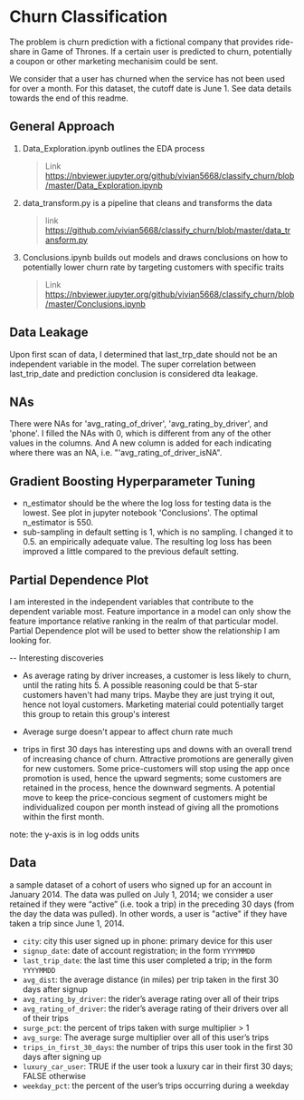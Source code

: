 # Churn Classification

The problem is churn prediction with a fictional company that provides ride-share in Game of Thrones. If a certain user is predicted to churn, potentially a coupon or other marketing mechanisim could be sent.

We consider that a user has churned when the service has not been used for over a month. For this dataset, the cutoff date is June 1. See data details towards the end of this readme.

## General Approach
1. Data_Exploration.ipynb outlines the EDA process
    > Link https://nbviewer.jupyter.org/github/vivian5668/classify_churn/blob/master/Data_Exploration.ipynb
2. data_transform.py is a pipeline that cleans and transforms the data
    > link
    https://github.com/vivian5668/classify_churn/blob/master/data_transform.py
3. Conclusions.ipynb builds out models and draws conclusions on how to potentially lower churn rate by targeting customers with specific traits
    > Link
    https://nbviewer.jupyter.org/github/vivian5668/classify_churn/blob/master/Conclusions.ipynb

## Data Leakage
Upon first scan of data, I determined that last_trp_date should not be an independent variable in the model. The super correlation between last_trip_date and prediction conclusion is considered dta leakage.

## NAs
There were NAs for 'avg_rating_of_driver', 'avg_rating_by_driver', and 'phone'. I filled the NAs with 0, which is different from any of the other values in the columns. And A new column is added for each indicating where there was an NA, i.e. "'avg_rating_of_driver_isNA".

## Gradient Boosting Hyperparameter Tuning
 - n_estimator should be the where the log loss for testing data is the lowest. 
 See plot in jupyter notebook 'Conclusions'. The optimal n_estimator is 550.
 - sub-sampling in default setting is 1, which is no sampling. I changed it to 0.5. an empirically adequate value. 
 The resulting log loss has been improved a little compared to the previous default setting.

## Partial Dependence Plot
I am interested in the independent variables that contribute to the dependent variable most. Feature importance in a model can only show the feature importance relative ranking in the realm of that particular model. Partial Dependence plot will be used to better show the relationship I am looking for.

-- Interesting discoveries
- As average rating by driver increases, a customer is less likely to churn, until the rating hits 5. A possible reasoning could be that 5-star customers haven't had many trips. Maybe they are just trying it out, hence not loyal customers. Marketing material could potentially target this group to retain this group's interest

- Average surge doesn't appear to affect churn rate much
- trips in first 30 days has interesting ups and downs with an overall trend of increasing chance of churn. Attractive promotions are generally given for new customers. Some price-customers will stop using the app once promotion is used, hence the upward segments; some customers are retained in the process, hence the downward segments. A potential move to keep the price-concious segment of customers might be individualized coupon per month instead of giving all the promotions within the first month. 

note: the y-axis is in log odds units

## Data
a sample dataset of a cohort of users who signed up for an account in January 2014. The data was pulled on July
1, 2014; we consider a user retained if they were “active” (i.e. took a trip) in the preceding 30 days (from the day the data was pulled). In other words, a user is "active" if they have taken a trip since June 1, 2014.

- `city`: city this user signed up in phone: primary device for this user
- `signup_date`: date of account registration; in the form `YYYYMMDD`
- `last_trip_date`: the last time this user completed a trip; in the form `YYYYMMDD`
- `avg_dist`: the average distance (in miles) per trip taken in the first 30 days after signup
- `avg_rating_by_driver`: the rider’s average rating over all of their trips 
- `avg_rating_of_driver`: the rider’s average rating of their drivers over all of their trips 
- `surge_pct`: the percent of trips taken with surge multiplier > 1 
- `avg_surge`: The average surge multiplier over all of this user’s trips 
- `trips_in_first_30_days`: the number of trips this user took in the first 30 days after signing up 
- `luxury_car_user`: TRUE if the user took a luxury car in their first 30 days; FALSE otherwise 
- `weekday_pct`: the percent of the user’s trips occurring during a weekday





